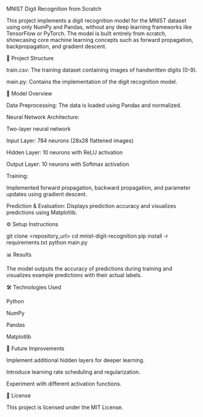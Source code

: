 MNIST Digit Recognition from Scratch

This project implements a digit recognition model for the MNIST dataset using only NumPy and Pandas, without any deep learning frameworks like TensorFlow or PyTorch. The model is built entirely from scratch, showcasing core machine learning concepts such as forward propagation, backpropagation, and gradient descent.

📂 Project Structure

train.csv: The training dataset containing images of handwritten digits (0-9).

main.py: Contains the implementation of the digit recognition model.

🚀 Model Overview

Data Preprocessing: The data is loaded using Pandas and normalized.

Neural Network Architecture:

Two-layer neural network

Input Layer: 784 neurons (28x28 flattened images)

Hidden Layer: 10 neurons with ReLU activation

Output Layer: 10 neurons with Softmax activation

Training:

Implemented forward propagation, backward propagation, and parameter updates using gradient descent.

Prediction & Evaluation: Displays prediction accuracy and visualizes predictions using Matplotlib.

⚙️ Setup Instructions

git clone <repository_url>
cd mnist-digit-recognition
pip install -r requirements.txt
python main.py

📊 Results

The model outputs the accuracy of predictions during training and visualizes example predictions with their actual labels.

🛠️ Technologies Used

Python

NumPy

Pandas

Matplotlib

🎯 Future Improvements

Implement additional hidden layers for deeper learning.

Introduce learning rate scheduling and regularization.

Experiment with different activation functions.

📄 License

This project is licensed under the MIT License.
